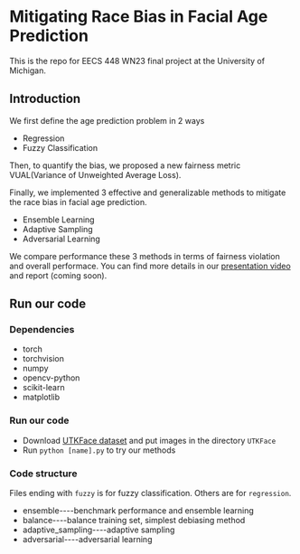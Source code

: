 # Mitigating Race Bias in Facial Age Prediction
This is the repo for EECS 448 WN23 final project at the University of Michigan.

## Introduction
We first define the age prediction problem in 2 ways
  
  - Regression
  - Fuzzy Classification

Then, to quantify the bias, we proposed a new fairness metric VUAL(Variance of Unweighted Average Loss). 

Finally, we implemented 3 effective and generalizable methods to mitigate the race bias in facial age prediction. 
  - Ensemble Learning
  - Adaptive Sampling
  - Adversarial Learning

We compare performance these 3 methods in terms of fairness violation and overall performace. You can find more details in our [presentation video](https://drive.google.com/file/d/11wT7VsUgeRKh16JRDrEzdmxWz_G3vkE6/view?usp=sharing) and report (coming soon).

## Run our code
### Dependencies
  - torch
  - torchvision
  - numpy
  - opencv-python
  - scikit-learn
  - matplotlib
### Run our code
  - Download [UTKFace dataset](https://drive.google.com/drive/folders/0BxYys69jI14kU0I1YUQyY1ZDRUE?resourcekey=0-01Pth1hq20K4kuGVkp3oBw) and put images in the directory ```UTKFace```
  - Run ```python [name].py``` to try our methods
### Code structure
Files ending with ```fuzzy``` is for fuzzy classification. Others are for ```regression```.
  - ensemble----benchmark performance and ensemble learning
  - balance----balance training set, simplest debiasing method
  - adaptive_sampling----adaptive sampling
  - adversarial----adversarial learning



